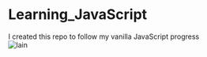 # Learning_JavaScript

I created this repo to follow my vanilla JavaScript progress  
![lain](https://user-images.githubusercontent.com/83810014/151693882-c939fdfd-2289-4300-a00c-39f341af8f15.gif)

